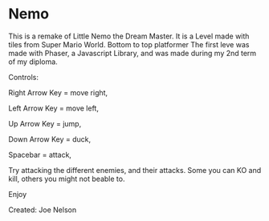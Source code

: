 # Nemo
This is a remake of Little Nemo the Dream Master.
It is a Level made with tiles from Super Mario World. Bottom to top platformer
The first leve was made with Phaser, a Javascript Library, and was made during my 2nd term of my diploma.

Controls: 

Right Arrow Key = move right,

Left Arrow Key = move left,

Up Arrow Key = jump,

Down Arrow Key = duck,

Spacebar = attack,

Try attacking the different enemies, and their attacks.  Some you can KO and kill, others you might not beable to.

Enjoy

Created: Joe Nelson
